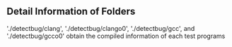 ## Detail Information of Folders
'./detectbug/clang', './detectbug/clango0', './detectbug/gcc', and './detectbug/gcco0' obtain the compiled information of each test programs
